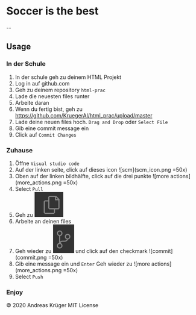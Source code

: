 # Soccer is the best
--
## Usage
### In der Schule
1. In der schule geh zu deinem HTML Projekt
2. Log in auf github.com
3. Geh zu deinem repository `html-prac`
4. Lade die neuesten files runter
5. Arbeite daran 
6. Wenn du fertig bist, geh zu https://github.com/KruegerAl/html_prac/upload/master 
7. Lade deine neuen files hoch. `Drag and Drop` oder `Select File`
8. Gib eine commit message ein
9. Click auf `Commit Changes`

### Zuhause
1. Öffne `Visual studio code`
2. Auf der linken seite, click auf dieses icon ![scm](scm_icon.png =50x)
3. Oben auf der linken bildhälfte, click auf die drei punkte ![more actions](more_actions.png =50x)
4. Select `Pull`
5. Geh zu ![files](files.png)
6. Arbeite an deinen files
7. Geh wieder zu ![scm](scm_icon.png) und click auf den checkmark ![commit](commit.png =50x)
8. Gib eine message ein und `Enter`
Geh wieder zu ![more actions](more_actions.png =50x)
9. Select `Push`

### Enjoy





© 2020 Andreas Krüger
MIT License 
